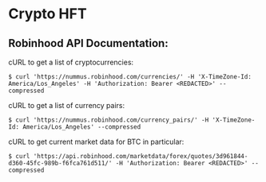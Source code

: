 # Crypto HFT

## Robinhood API Documentation:
cURL to get a list of cryptocurrencies:
```
$ curl 'https://nummus.robinhood.com/currencies/' -H 'X-TimeZone-Id: America/Los_Angeles' -H 'Authorization: Bearer <REDACTED>' --compressed
```

cURL to get a list of currency pairs:
```
$ curl 'https://nummus.robinhood.com/currency_pairs/' -H 'X-TimeZone-Id: America/Los_Angeles' --compressed
```

cURL to get current market data for BTC in particular:
```
$ curl 'https://api.robinhood.com/marketdata/forex/quotes/3d961844-d360-45fc-989b-f6fca761d511/' -H 'Authorization: Bearer <REDACTED>' --compressed
```
